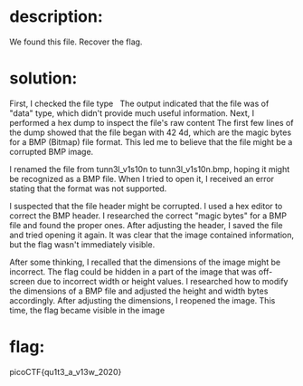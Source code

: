 
# description:
We found this file. Recover the flag.
# solution:

First, I checked the file type  
The output indicated that the file was of "data" type, which didn't provide much useful information. Next, I performed a hex dump to inspect the file's raw content
The first few lines of the dump showed that the file began with 42 4d, which are the magic bytes for a BMP (Bitmap) file format. This led me to believe that the file might be a corrupted BMP image.

I renamed the file from tunn3l_v1s10n to tunn3l_v1s10n.bmp, hoping it might be recognized as a BMP file. When I tried to open it, I received an error stating that the format was not supported.

I suspected that the file header might be corrupted. I used a hex editor to correct the BMP header.
I researched the correct "magic bytes" for a BMP file and found the proper ones. After adjusting the header, I saved the file and tried opening it again. It was clear that the image contained information, but the flag wasn't immediately visible.

After some thinking, I recalled that the dimensions of the image might be incorrect. The flag could be hidden in a part of the image that was off-screen due to incorrect width or height values.
I researched how to modify the dimensions of a BMP file and adjusted the height and width bytes accordingly.
After adjusting the dimensions, I reopened the image. This time, the flag became visible in the image

# flag:
picoCTF{qu1t3_a_v13w_2020}
